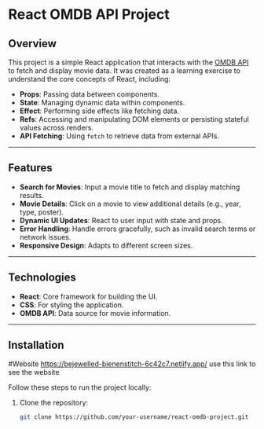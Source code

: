 # React OMDB API Project

## Overview

This project is a simple React application that interacts with the [OMDB API](https://www.omdbapi.com/) to fetch and display movie data. It was created as a learning exercise to understand the core concepts of React, including:

- **Props**: Passing data between components.
- **State**: Managing dynamic data within components.
- **Effect**: Performing side effects like fetching data.
- **Refs**: Accessing and manipulating DOM elements or persisting stateful values across renders.
- **API Fetching**: Using `fetch` to retrieve data from external APIs.

---

## Features

- **Search for Movies**: Input a movie title to fetch and display matching results.
- **Movie Details**: Click on a movie to view additional details (e.g., year, type, poster).
- **Dynamic UI Updates**: React to user input with state and props.
- **Error Handling**: Handle errors gracefully, such as invalid search terms or network issues.
- **Responsive Design**: Adapts to different screen sizes.

---

## Technologies

- **React**: Core framework for building the UI.
- **CSS**: For styling the application.
- **OMDB API**: Data source for movie information.

---

## Installation


#Website
https://bejewelled-bienenstitch-6c42c7.netlify.app/
use this link to see the website

Follow these steps to run the project locally:

1. Clone the repository:
   ```bash
   git clone https://github.com/your-username/react-omdb-project.git
   ```
